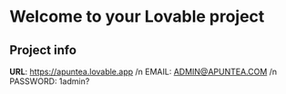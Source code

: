 # Welcome to your Lovable project

## Project info

**URL**: https://apuntea.lovable.app /n
EMAIL: ADMIN@APUNTEA.COM /n
PASSWORD: 1admin?
